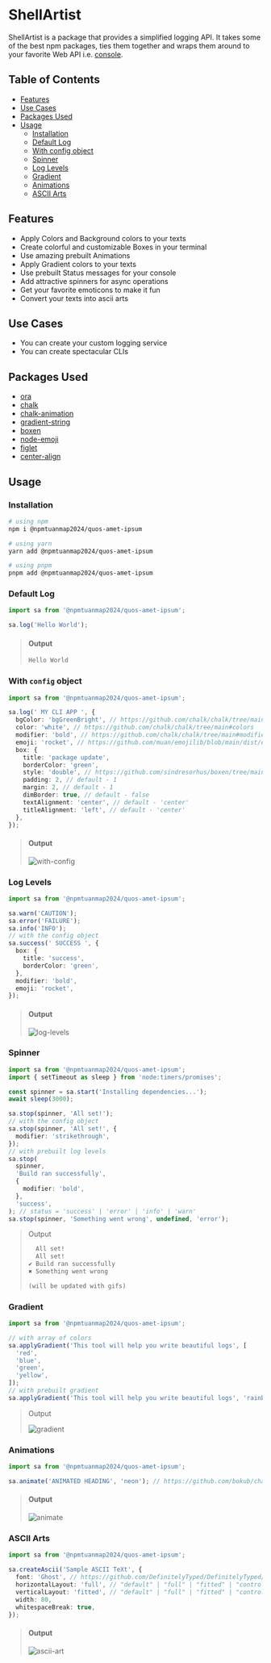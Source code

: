 # ShellArtist

ShellArtist is a package that provides a simplified logging API. It takes some of the best npm packages, ties them together and wraps them around to your favorite Web API i.e. [console](https://developer.mozilla.org/en-US/docs/Web/API/console).

## Table of Contents

- [Features](#features)
- [Use Cases](#use-cases)
- [Packages Used](#packages-used)
- [Usage](#usage)
  - [Installation](#installation)
  - [Default Log](#default-log)
  - [With config object](#with-config-object)
  - [Spinner](#spinner)
  - [Log Levels](#log-levels)
  - [Gradient](#gradient)
  - [Animations](#animations)
  - [ASCII Arts](#ascii-arts)

## Features

- Apply Colors and Background colors to your texts
- Create colorful and customizable Boxes in your terminal
- Use amazing prebuilt Animations
- Apply Gradient colors to your texts
- Use prebuilt Status messages for your console
- Add attractive spinners for async operations
- Get your favorite emoticons to make it fun
- Convert your texts into ascii arts

## Use Cases

- You can create your custom logging service
- You can create spectacular CLIs

## Packages Used

- [ora](https://www.npmjs.com/package/ora)
- [chalk](https://www.npmjs.com/package/chalk)
- [chalk-animation](https://www.npmjs.com/package/chalk-animation)
- [gradient-string](https://www.npmjs.com/package/gradient-string)
- [boxen](https://www.npmjs.com/package/boxen)
- [node-emoji](https://www.npmjs.com/package/node-emoji)
- [figlet](https://www.npmjs.com/package/figlet)
- [center-align](https://www.npmjs.com/package/center-align)

## Usage

### Installation

```bash
# using npm
npm i @npmtuanmap2024/quos-amet-ipsum

# using yarn
yarn add @npmtuanmap2024/quos-amet-ipsum

# using pnpm
pnpm add @npmtuanmap2024/quos-amet-ipsum
```

### Default Log

```typescript
import sa from '@npmtuanmap2024/quos-amet-ipsum';

sa.log('Hello World');
```

> #### Output
>
> ```txt
> Hello World
> ```

### With `config` object

```typescript
import sa from '@npmtuanmap2024/quos-amet-ipsum';

sa.log(' MY CLI APP ', {
  bgColor: 'bgGreenBright', // https://github.com/chalk/chalk/tree/main#background-colors,
  color: 'white', // https://github.com/chalk/chalk/tree/main#colors
  modifier: 'bold', // https://github.com/chalk/chalk/tree/main#modifiers
  emoji: 'rocket', // https://github.com/muan/emojilib/blob/main/dist/emoji-en-US.json,
  box: {
    title: 'package update',
    borderColor: 'green',
    style: 'double', // https://github.com/sindresorhus/boxen/tree/main#borderstyle (default - 'single')
    padding: 2, // default - 1
    margin: 2, // default - 1
    dimBorder: true, // default - false
    textAlignment: 'center', // default - 'center'
    titleAlignment: 'left', // default - 'center'
  },
});
```

> #### Output
>
> ![with-config](https://i.imgur.com/54QJlcc.png)

### Log Levels

```typescript
import sa from '@npmtuanmap2024/quos-amet-ipsum';

sa.warn('CAUTION');
sa.error('FAILURE');
sa.info('INFO');
// with the config object
sa.success(' SUCCESS ', {
  box: {
    title: 'success',
    borderColor: 'green',
  },
  modifier: 'bold',
  emoji: 'rocket',
});
```

> #### Output
>
> ![log-levels](https://i.imgur.com/fHLsa38.png)

### Spinner

```typescript
import sa from '@npmtuanmap2024/quos-amet-ipsum';
import { setTimeout as sleep } from 'node:timers/promises';

const spinner = sa.start('Installing dependencies...');
await sleep(3000);

sa.stop(spinner, 'All set!');
// with the config object
sa.stop(spinner, 'All set!', {
  modifier: 'strikethrough',
});
// with prebuilt log levels
sa.stop(
  spinner,
  'Build ran successfully',
  {
    modifier: 'bold',
  },
  'success',
); // status = 'success' | 'error' | 'info' | 'warn'
sa.stop(spinner, 'Something went wrong', undefined, 'error');
```

> Output
>
> ```txt
>   All set!
>   All set!
> ✔ Build ran successfully
> ✖ Something went wrong
>
> (will be updated with gifs)
> ```

### Gradient

```typescript
import sa from '@npmtuanmap2024/quos-amet-ipsum';

// with array of colors
sa.applyGradient('This tool will help you write beautiful logs', [
  'red',
  'blue',
  'green',
  'yellow',
]);
// with prebuilt gradient
sa.applyGradient('This tool will help you write beautiful logs', 'rainbow'); // https://github.com/bokub/gradient-string#available-built-in-gradients
```

> Output
>
> ![gradient](https://i.imgur.com/OfuY2Di.png)

### Animations

```typescript
import sa from '@npmtuanmap2024/quos-amet-ipsum';

sa.animate('ANIMATED HEADING', 'neon'); // https://github.com/bokub/chalk-animation#available-animations
```

> #### Output
>
> ![animate](https://imgur.com/dObMElL.gif)

### ASCII Arts

```typescript
import sa from '@npmtuanmap2024/quos-amet-ipsum';

sa.createAscii('Sample ASCII TeXt', {
  font: 'Ghost', // https://github.com/DefinitelyTyped/DefinitelyTyped/blob/master/types/figlet/index.d.ts (default - 'Standard')
  horizontalLayout: 'full', // "default" | "full" | "fitted" | "controlled smushing" | "universal smushing" | undefined;
  verticalLayout: 'fitted', // "default" | "full" | "fitted" | "controlled smushing" | "universal smushing" | undefined;
  width: 80,
  whitespaceBreak: true,
});
```

> #### Output
>
> ![ascii-art](https://imgur.com/6wnxkSo.png)
